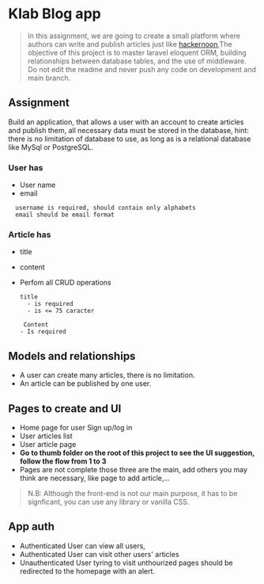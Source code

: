 # Klab Blog app

> In this assignment, we are going to create a small platform where authors can write and publish articles just like [hackernoon](https://hackernoon.com/),The objective of this project is to master laravel eloquent ORM, building relationships between database tables, and the use of middleware.
> Do not edit the readme and never push any code on development and main branch.

## Assignment

Build an application, that allows a user with an account to create articles and publish them, all necessary data must be stored in the database, hint: there is no limitation of database to use, as long as is a relational database like MySql or PostgreSQL.

### User has

- User name
- email

```
  username is required, should contain only alphabets
  email should be email format
```

### Article has

- title
- content
- Perfom all CRUD operations

  ```
  title
    - is required
    - is <= 75 caracter

  ```
       Content
      - Is required

## Models and relationships

- A user can create many articles, there is no limitation.
- An article can be published by one user.

## Pages to create and UI

- Home page for user Sign up/log in
- User articles list
- User article page
- <strong>Go to thumb folder on the root of this project to see the UI suggestion, follow the flow from 1 to 3</strong>
- Pages are not complete those three are the main, add others you may think are necessary, like page to add article,...
  
> N.B: Although the front-end is not our main purpose, it has to be signficant, you can use any library or vanilla CSS.

## App auth

- Authenticated User can view all users,
- Authenticated User can visit other users' articles
- Unauthenticated User tyring to visit unthourized pages should be redirected to the homepage with an alert.



